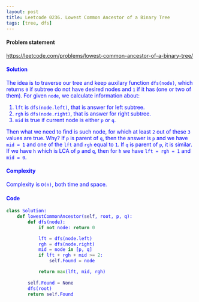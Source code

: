 ```yaml
---
layout: post
title: Leetcode 0236. Lowest Common Ancestor of a Binary Tree
tags: [tree, dfs]
---
```


#### Problem statement

<a href="https://leetcode.com/problems/lowest-common-ancestor-of-a-binary-tree/"> <font color = blue>https://leetcode.com/problems/lowest-common-ancestor-of-a-binary-tree/

#### Solution
The idea is to traverse our tree and keep auxilary function `dfs(node)`, which returns `0` if subtree do not have desired nodes and `1` if it has (one or two of them). For given `node`, we calculate information about:
1. `lft` is `dfs(node.left)`, that is answer for left subtree.
2. `rgh` is `dfs(node.right)`, that is answer for right subtree.
3. `mid` is true if current node is either `p` or `q`.

Then what we need to find is such node, for which at least `2` out of these `3` values are true. Why? If `p` is parent of `q`, then the answer is `p` and we have `mid = 1` and one of the `lft` and `rgh` equal to `1`. If `q` is parent of `p`, it is similar. If we have `h` which is LCA of `p` and `q`, then for `h` we have `lft = rgh = 1` and `mid = 0`.

#### Complexity
 Complexity is `O(n)`, both time and space.

#### Code
```python
class Solution:
    def lowestCommonAncestor(self, root, p, q):
        def dfs(node):
            if not node: return 0

            lft = dfs(node.left)
            rgh = dfs(node.right)
            mid = node in [p, q]
            if lft + rgh + mid >= 2:
                self.Found = node

            return max(lft, mid, rgh)
        
        self.Found = None
        dfs(root)
        return self.Found
```
